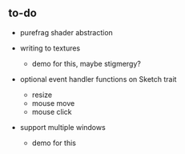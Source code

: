 ## to-do
* purefrag shader abstraction
* writing to textures
  * demo for this, maybe stigmergy?
* optional event handler functions on Sketch trait
  * resize
  * mouse move
  * mouse click

* support multiple windows
  * demo for this

